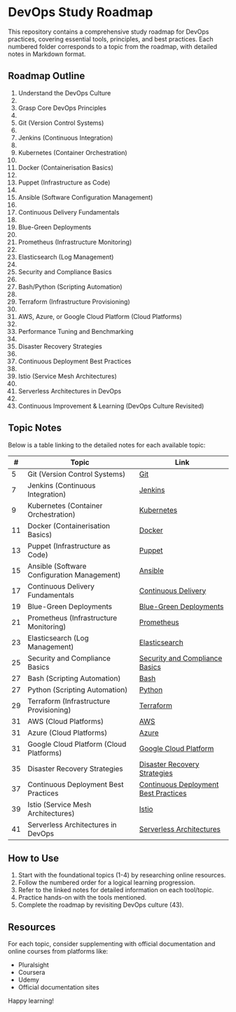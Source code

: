 # DevOps Study Roadmap

This repository contains a comprehensive study roadmap for DevOps practices, covering essential tools, principles, and best practices. Each numbered folder corresponds to a topic from the roadmap, with detailed notes in Markdown format.

## Roadmap Outline

1. Understand the DevOps Culture
2.
3. Grasp Core DevOps Principles
4.
5. Git (Version Control Systems)
6.
7. Jenkins (Continuous Integration)
8.
9. Kubernetes (Container Orchestration)
10.
11. Docker (Containerisation Basics)
12.
13. Puppet (Infrastructure as Code)
14.
15. Ansible (Software Configuration Management)
16.
17. Continuous Delivery Fundamentals
18.
19. Blue-Green Deployments
20.
21. Prometheus (Infrastructure Monitoring)
22.
23. Elasticsearch (Log Management)
24.
25. Security and Compliance Basics
26.
27. Bash/Python (Scripting Automation)
28.
29. Terraform (Infrastructure Provisioning)
30.
31. AWS, Azure, or Google Cloud Platform (Cloud Platforms)
32.
33. Performance Tuning and Benchmarking
34.
35. Disaster Recovery Strategies
36.
37. Continuous Deployment Best Practices
38.
39. Istio (Service Mesh Architectures)
40.
41. Serverless Architectures in DevOps
42.
43. Continuous Improvement & Learning (DevOps Culture Revisited)

## Topic Notes

Below is a table linking to the detailed notes for each available topic:

| # | Topic | Link |
|---|-------|------|
| 5 | Git (Version Control Systems) | [Git](./02%20Git/git.md) |
| 7 | Jenkins (Continuous Integration) | [Jenkins](./03%20Jenkins/jenkins.md) |
| 9 | Kubernetes (Container Orchestration) | [Kubernetes](./07%20K8S/kubernetes.md) |
| 11 | Docker (Containerisation Basics) | [Docker](./06%20Docker/docker.md) |
| 13 | Puppet (Infrastructure as Code) | [Puppet](./05%20Puppet/puppet.md) |
| 15 | Ansible (Software Configuration Management) | [Ansible](./04%20Ansible/ansible.md) |
| 17 | Continuous Delivery Fundamentals | [Continuous Delivery](./08%20continuous%20delivery/continuous_delivery.md) |
| 19 | Blue-Green Deployments | [Blue-Green Deployments](./09%20Blue-Green%20Deployments/blue_green_deployments.md) |
| 21 | Prometheus (Infrastructure Monitoring) | [Prometheus](./10%20Prometheus/prometheus.md) |
| 23 | Elasticsearch (Log Management) | [Elasticsearch](./11%20Elasticsearch/elasticsearch.md) |
| 25 | Security and Compliance Basics | [Security and Compliance Basics](./12%20Security%20and%20Compliance%20Basics/security_and_compliance_basics.md) |
| 27 | Bash (Scripting Automation) | [Bash](./13%20Bash/bash.md) |
| 27 | Python (Scripting Automation) | [Python](./14%20Python/python.md) |
| 29 | Terraform (Infrastructure Provisioning) | [Terraform](./15%20Terraform/terraform.md) |
| 31 | AWS (Cloud Platforms) | [AWS](./16%20AWS/aws.md) |
| 31 | Azure (Cloud Platforms) | [Azure](./17%20Azure/azure.md) |
| 31 | Google Cloud Platform (Cloud Platforms) | [Google Cloud Platform](./18%20Google%20Cloud%20Platform/google_cloud_platform.md) |
| 35 | Disaster Recovery Strategies | [Disaster Recovery Strategies](./20%20Disaster%20Recovery%20Strategies/disaster_recovery_strategies.md) |
| 37 | Continuous Deployment Best Practices | [Continuous Deployment Best Practices](./21%20Continuous%20Deployment%20Best%20Practices/continuous_deployment_best_practices.md) |
| 39 | Istio (Service Mesh Architectures) | [Istio](./23%20Istio%20(Service%20Mesh%20Architectures)/istio.md) |
| 41 | Serverless Architectures in DevOps | [Serverless Architectures](./24%20Serverless%20Architectures%20in%20DevOps/serverless_architectures.md) |

## How to Use

1. Start with the foundational topics (1-4) by researching online resources.
2. Follow the numbered order for a logical learning progression.
3. Refer to the linked notes for detailed information on each tool/topic.
4. Practice hands-on with the tools mentioned.
5. Complete the roadmap by revisiting DevOps culture (43).

## Resources

For each topic, consider supplementing with official documentation and online courses from platforms like:
- Pluralsight
- Coursera
- Udemy
- Official documentation sites

Happy learning!